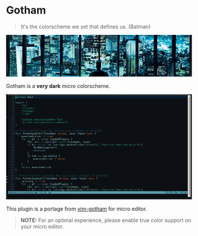 # Gotham

> It's the colorscheme we set that defines us. (Batman)

[![Gotham][gotham-img]][gotham-url]

Gotham is a **very dark** micro colorscheme.

![Screenshot][editor-img]

This plugin is a portage from [vim-gotham][vim-gotham-url] for micro editor.

> **NOTE:** For an optimal experience, please enable true color support on your micro editor.

[gotham-url]: https://github.com/november-eleven/micro-gotham-colors
[gotham-img]: https://raw.githubusercontent.com/november-eleven/micro-gotham-colors/master/gotham.png
[editor-img]: https://raw.githubusercontent.com/november-eleven/micro-gotham-colors/master/gotham-editor.png
[vim-gotham-url]: https://github.com/whatyouhide/vim-gotham
